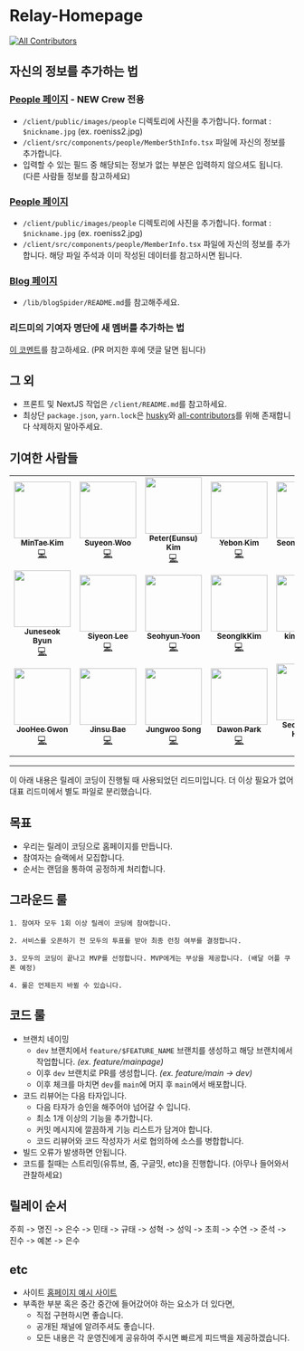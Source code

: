 # Relay-Homepage

<!-- ALL-CONTRIBUTORS-BADGE:START - Do not remove or modify this section -->
[![All Contributors](https://img.shields.io/badge/all_contributors-20-orange.svg?style=flat-square)](#contributors-)
<!-- ALL-CONTRIBUTORS-BADGE:END -->

## 자신의 정보를 추가하는 법


### [People 페이지](https://ausg.me/people) - NEW Crew 전용

- `/client/public/images/people` 디렉토리에 사진을 추가합니다. format : `$nickname.jpg` (ex. roeniss2.jpg)
- `/client/src/components/people/Member5thInfo.tsx` 파일에 자신의 정보를 추가합니다.
- 입력할 수 있는 필드 중 해당되는 정보가 없는 부분은 입력하지 않으셔도 됩니다. (다른 사람들 정보를 참고하세요)

### [People 페이지](https://ausg.me/people)

- `/client/public/images/people` 디렉토리에 사진을 추가합니다. format : `$nickname.jpg` (ex. roeniss2.jpg)
- `/client/src/components/people/MemberInfo.tsx` 파일에 자신의 정보를 추가합니다. 해당 파일 주석과 이미 작성된 데이터를 참고하시면 됩니다.

### [Blog 페이지](https://ausg.me/blog)

- `/lib/blogSpider/README.md`를 참고해주세요.

### 리드미의 기여자 명단에 새 멤버를 추가하는 법

[이 코멘트](https://github.com/AUSG/Relay-Homepage/pull/62#issuecomment-867417573)를 참고하세요. (PR 머지한 후에 댓글 달면 됩니다)

## 그 외

- 프론트 및 NextJS 작업은 `/client/README.md`를 참고하세요.
- 최상단 `package.json`, `yarn.lock`은 [husky](https://www.huskyhoochu.com/npm-husky-the-git-hook-manager/)와 [all-contributors](https://allcontributors.org/)를 위해 존재합니다 삭제하지 말아주세요.

## 기여한 사람들

<!-- ALL-CONTRIBUTORS-LIST:START - Do not remove or modify this section -->
<!-- prettier-ignore-start -->
<!-- markdownlint-disable -->
<table>
  <tr>
    <td align="center"><a href="https://github.com/14km"><img src="https://avatars.githubusercontent.com/u/45898974?v=4?s=100" width="100px;" alt=""/><br /><sub><b>MinTae Kim</b></sub></a><br /><a href="https://github.com/AUSG/Relay-Homepage/commits?author=14km" title="Code">💻</a></td>
    <td align="center"><a href="https://github.com/suyeon96"><img src="https://avatars.githubusercontent.com/u/64878866?v=4?s=100" width="100px;" alt=""/><br /><sub><b>Suyeon Woo</b></sub></a><br /><a href="https://github.com/AUSG/Relay-Homepage/commits?author=suyeon96" title="Code">💻</a></td>
    <td align="center"><a href="https://github.com/eunsukimme"><img src="https://avatars.githubusercontent.com/u/31213226?v=4?s=100" width="100px;" alt=""/><br /><sub><b>Peter(Eunsu) Kim</b></sub></a><br /><a href="https://github.com/AUSG/Relay-Homepage/commits?author=eunsukimme" title="Code">💻</a></td>
    <td align="center"><a href="https://github.com/yebonkim"><img src="https://avatars.githubusercontent.com/u/25071311?v=4?s=100" width="100px;" alt=""/><br /><sub><b>Yebon Kim</b></sub></a><br /><a href="https://github.com/AUSG/Relay-Homepage/commits?author=yebonkim" title="Code">💻</a></td>
    <td align="center"><a href="http://bit.ly/2Oxp8OK"><img src="https://avatars.githubusercontent.com/u/34286430?v=4?s=100" width="100px;" alt=""/><br /><sub><b>Seon Namkung</b></sub></a><br /><a href="https://github.com/AUSG/Relay-Homepage/commits?author=whitesoil" title="Code">💻</a></td>
    <td align="center"><a href="https://www.perpick.me/"><img src="https://avatars.githubusercontent.com/u/24822072?v=4?s=100" width="100px;" alt=""/><br /><sub><b>Ray</b></sub></a><br /><a href="https://github.com/AUSG/Relay-Homepage/commits?author=rayleighko" title="Code">💻</a></td>
    <td align="center"><a href="https://github.com/RustShark"><img src="https://avatars.githubusercontent.com/u/58954057?v=4?s=100" width="100px;" alt=""/><br /><sub><b>Gyutae Oh</b></sub></a><br /><a href="https://github.com/AUSG/Relay-Homepage/commits?author=RustShark" title="Code">💻</a></td>
  </tr>
  <tr>
    <td align="center"><a href="https://github.com/byunjuneseok"><img src="https://avatars.githubusercontent.com/u/29401441?v=4?s=100" width="100px;" alt=""/><br /><sub><b>Juneseok Byun</b></sub></a><br /><a href="https://github.com/AUSG/Relay-Homepage/commits?author=byunjuneseok" title="Code">💻</a></td>
    <td align="center"><a href="https://github.com/siyeons"><img src="https://avatars.githubusercontent.com/u/35549653?v=4?s=100" width="100px;" alt=""/><br /><sub><b>Siyeon Lee</b></sub></a><br /><a href="https://github.com/AUSG/Relay-Homepage/commits?author=siyeons" title="Code">💻</a></td>
    <td align="center"><a href="https://github.com/seohyun0120"><img src="https://avatars.githubusercontent.com/u/35247295?v=4?s=100" width="100px;" alt=""/><br /><sub><b>Seohyun Yoon</b></sub></a><br /><a href="https://github.com/AUSG/Relay-Homepage/commits?author=seohyun0120" title="Code">💻</a></td>
    <td align="center"><a href="https://blogik.netlify.app/"><img src="https://avatars.githubusercontent.com/u/26772420?v=4?s=100" width="100px;" alt=""/><br /><sub><b>SeongIkKim</b></sub></a><br /><a href="https://github.com/AUSG/Relay-Homepage/commits?author=SeongIkKim" title="Code">💻</a></td>
    <td align="center"><a href="https://choheeis.github.io/newblog"><img src="https://avatars.githubusercontent.com/u/31889335?v=4?s=100" width="100px;" alt=""/><br /><sub><b>kimchohee</b></sub></a><br /><a href="https://github.com/AUSG/Relay-Homepage/commits?author=choheeis" title="Code">💻</a></td>
    <td align="center"><a href="https://umi0410.github.io/"><img src="https://avatars.githubusercontent.com/u/33250725?v=4?s=100" width="100px;" alt=""/><br /><sub><b>Jinsu Park</b></sub></a><br /><a href="https://github.com/AUSG/Relay-Homepage/commits?author=umi0410" title="Code">💻</a></td>
    <td align="center"><a href="https://github.com/roeniss"><img src="https://avatars.githubusercontent.com/u/26613280?v=4?s=100" width="100px;" alt=""/><br /><sub><b>Roeniss Moon</b></sub></a><br /><a href="https://github.com/AUSG/Relay-Homepage/commits?author=roeniss" title="Code">💻</a></td>
  </tr>
  <tr>
    <td align="center"><a href="https://victoriagjh.github.io/"><img src="https://avatars.githubusercontent.com/u/35221733?v=4?s=100" width="100px;" alt=""/><br /><sub><b>JooHee Gwon</b></sub></a><br /><a href="https://github.com/AUSG/Relay-Homepage/commits?author=victoriagjh" title="Code">💻</a></td>
    <td align="center"><a href="https://github.com/naru200"><img src="https://avatars.githubusercontent.com/u/52230505?v=4?s=100" width="100px;" alt=""/><br /><sub><b>Jinsu Bae</b></sub></a><br /><a href="https://github.com/AUSG/Relay-Homepage/commits?author=naru200" title="Code">💻</a></td>
    <td align="center"><a href="https://bluayer.com"><img src="https://avatars.githubusercontent.com/u/37579681?v=4?s=100" width="100px;" alt=""/><br /><sub><b>Jungwoo Song</b></sub></a><br /><a href="https://github.com/AUSG/Relay-Homepage/commits?author=bluayer" title="Code">💻</a></td>
    <td align="center"><a href="https://github.com/dawonparkk"><img src="https://avatars.githubusercontent.com/u/60343930?v=4?s=100" width="100px;" alt=""/><br /><sub><b>Dawon Park</b></sub></a><br /><a href="https://github.com/AUSG/Relay-Homepage/commits?author=dawonparkk" title="Code">💻</a></td>
    <td align="center"><a href="https://velog.io/@prayme"><img src="https://avatars.githubusercontent.com/u/34934883?v=4?s=100" width="100px;" alt=""/><br /><sub><b>Seong Chan Hwang</b></sub></a><br /><a href="https://github.com/AUSG/Relay-Homepage/commits?author=plzprayme" title="Code">💻</a></td>
    <td align="center"><a href="https://github.com/gineepark"><img src="https://avatars.githubusercontent.com/u/60264957?v=4?s=100" width="100px;" alt=""/><br /><sub><b>gineepark</b></sub></a><br /><a href="https://github.com/AUSG/Relay-Homepage/commits?author=gineepark" title="Code">💻</a></td>
    <td align="center"><a href="https://github.com/JeoungSulMo"><img src="https://avatars.githubusercontent.com/u/50662170?v=4?s=100" width="100px;" alt=""/><br /><sub><b>sulmo</b></sub></a><br /><a href="https://github.com/AUSG/Relay-Homepage/commits?author=JeoungSulMo" title="Code">💻</a></td>
    <td align="center"><a href="https://say-young.tistory.com/"><img src="https://avatars.githubusercontent.com/u/55133871?v=4?s=100" width="100px;" alt=""/><br /><sub><b>Sayer(JangSeYoung)</b></sub></a><br /><a href="https://github.com/AUSG/Relay-Homepage/commits?author=Say-young" title="Code">💻</a></td>
  </tr>
</table>

<!-- markdownlint-restore -->
<!-- prettier-ignore-end -->

<!-- ALL-CONTRIBUTORS-LIST:END -->

---

이 아래 내용은 릴레이 코딩이 진행될 때 사용되었던 리드미입니다. 더 이상 필요가 없어 대표 리드미에서 별도 파일로 분리했습니다.

## 목표

- 우리는 릴레이 코딩으로 홈페이지를 만듭니다.
- 참여자는 슬랙에서 모집합니다.
- 순서는 랜덤을 통하여 공정하게 처리합니다.

## 그라운드 룰

```text
1. 참여자 모두 1회 이상 릴레이 코딩에 참여합니다.

2. 서비스를 오픈하기 전 모두의 투표를 받아 최종 런칭 여부를 결정합니다.

3. 모두의 코딩이 끝나고 MVP를 선정합니다. MVP에게는 부상을 제공합니다. (배달 어플 쿠폰 예정)

4. 룰은 언제든지 바뀔 수 있습니다.
```

## 코드 룰

- 브랜치 네이밍
  - `dev` 브랜치에서 `feature/$FEATURE_NAME` 브랜치를 생성하고 해당 브랜치에서 작업합니다. _(ex. feature/mainpage)_
  - 이후 `dev` 브랜치로 PR를 생성합니다. _(ex. feature/main -> dev)_
  - 이후 체크를 마치면 `dev`를 `main`에 머지 후 `main`에서 배포합니다.
- 코드 리뷰어는 다음 타자입니다.
  - 다음 타자가 승인을 해주어야 넘어갈 수 입니다.
  - 최소 1개 이상의 기능을 추가합니다.
  - 커밋 메시지에 깔끔하게 기능 리스트가 담겨야 합니다.
  - 코드 리뷰어와 코드 작성자가 서로 협의하에 소스를 병합합니다.
- 빌드 오류가 발생하면 안됩니다.
- 코드를 칠때는 스트리밍(유튜브, 줌, 구글밋, etc)을 진행합니다. (아무나 들어와서 관찰하세요)

## 릴레이 순서

주희 -> 명진 -> 은수 -> 민태 -> 규태 -> 성혁 -> 성익 -> 초희 -> 수연 -> 준석 -> 진수 -> 예본 -> 은수

## etc

- 사이트 [홈페이지 예시 사이트](https://sites.google.com/view/ausg-4th/)
- 부족한 부분 혹은 중간 중간에 들어갔어야 하는 요소가 더 있다면,
  - 직접 구현하시면 좋습니다.
  - 공개된 채널에 알려주셔도 좋습니다.
  - 모든 내용은 각 운영진에게 공유하여 주시면 빠르게 피드백을 제공하겠습니다.
